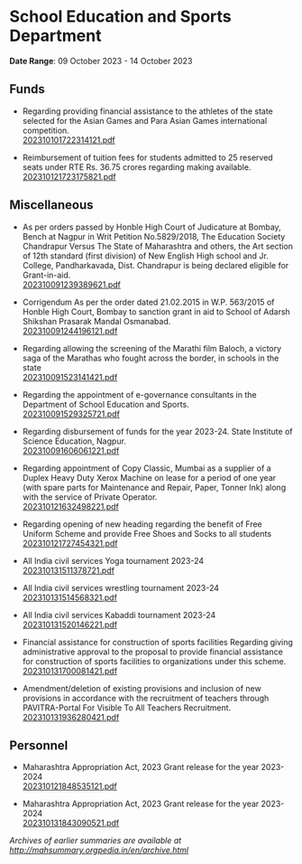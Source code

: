 # School Education and Sports Department

**Date Range**: 09 October 2023 - 14 October 2023


## Funds
- Regarding providing financial assistance to the athletes of the state selected for the Asian Games and Para Asian Games international competition.\
  [202310101722314121.pdf](https://gr.maharashtra.gov.in/Site/Upload/Government%20Resolutions/English/202310101722314121.pdf)

- Reimbursement of tuition fees for students admitted to 25 reserved seats under RTE Rs. 36.75 crores regarding making available.\
  [202310121723175821.pdf](https://gr.maharashtra.gov.in/Site/Upload/Government%20Resolutions/English/202310121723175821.pdf)

## Miscellaneous
- As per orders passed by Honble High Court of Judicature at Bombay, Bench at Nagpur in Writ Petition No.5829/2018, The Education Society Chandrapur Versus The State of Maharashtra and others, the Art section of 12th standard (first division) of New English High school and Jr. College, Pandharkavada, Dist. Chandrapur is being declared eligible for Grant-in-aid.\
  [202310091239389621.pdf](https://gr.maharashtra.gov.in/Site/Upload/Government%20Resolutions/English/202310091239389621.pdf)

- Corrigendum As per the order dated 21.02.2015 in W.P. 563/2015 of Honble High Court, Bombay to sanction grant in aid to School of Adarsh Shikshan Prasarak Mandal Osmanabad.\
  [202310091244196121.pdf](https://gr.maharashtra.gov.in/Site/Upload/Government%20Resolutions/English/202310091244196121.pdf)

- Regarding allowing the screening of the Marathi film Baloch, a victory saga of the Marathas who fought across the border, in schools in the state\
  [202310091523141421.pdf](https://gr.maharashtra.gov.in/Site/Upload/Government%20Resolutions/English/202310091523141421.pdf)

- Regarding the appointment of e-governance consultants in the Department of School Education and Sports.\
  [202310091529325721.pdf](https://gr.maharashtra.gov.in/Site/Upload/Government%20Resolutions/English/202310091529325721.pdf)

- Regarding disbursement of funds for the year 2023-24. State Institute of Science Education, Nagpur.\
  [202310091606061221.pdf](https://gr.maharashtra.gov.in/Site/Upload/Government%20Resolutions/English/202310091606061221.pdf)

- Regarding appointment of Copy Classic, Mumbai as a supplier of a Duplex Heavy Duty Xerox Machine on lease for a period of one year (with spare parts for Maintenance and Repair, Paper, Tonner Ink) along with the service of Private Operator.\
  [202310121632498221.pdf](https://gr.maharashtra.gov.in/Site/Upload/Government%20Resolutions/English/202310121632498221.pdf)

- Regarding opening of new heading regarding the benefit of Free Uniform Scheme and provide Free Shoes and Socks to all students\
  [202310121727454321.pdf](https://gr.maharashtra.gov.in/Site/Upload/Government%20Resolutions/English/202310121727454321.pdf)

- All India civil services Yoga tournament 2023-24\
  [202310131511378721.pdf](https://gr.maharashtra.gov.in/Site/Upload/Government%20Resolutions/English/202310131511378721.pdf)

- All India civil services wrestling tournament 2023-24\
  [202310131514568321.pdf](https://gr.maharashtra.gov.in/Site/Upload/Government%20Resolutions/English/202310131514568321.pdf)

- All India civil services Kabaddi tournament 2023-24\
  [202310131520146221.pdf](https://gr.maharashtra.gov.in/Site/Upload/Government%20Resolutions/English/202310131520146221.pdf)

- Financial assistance for construction of sports facilities Regarding giving administrative approval to the proposal to provide financial assistance for construction of sports facilities to organizations under this scheme.\
  [202310131700081421.pdf](https://gr.maharashtra.gov.in/Site/Upload/Government%20Resolutions/English/202310131700081421.pdf)

- Amendment/deletion of existing provisions and inclusion of new provisions in accordance with the recruitment of teachers through PAVITRA-Portal For Visible To All Teachers Recruitment.\
  [202310131936280421.pdf](https://gr.maharashtra.gov.in/Site/Upload/Government%20Resolutions/English/202310131936280421.pdf)

## Personnel
- Maharashtra Appropriation Act, 2023 Grant release for the year 2023-2024\
  [202310121848535121.pdf](https://gr.maharashtra.gov.in/Site/Upload/Government%20Resolutions/English/202310121848535121.pdf)

- Maharashtra Appropriation Act, 2023 Grant release for the year 2023-2024\
  [202310131843090521.pdf](https://gr.maharashtra.gov.in/Site/Upload/Government%20Resolutions/English/202310131843090521.pdf)


*Archives of earlier summaries are available at http://mahsummary.orgpedia.in/en/archive.html*